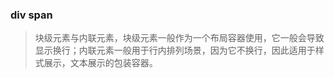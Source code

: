 ### div span

> 块级元素与内联元素，块级元素一般作为一个布局容器使用，它一般会导致显示换行；内联元素一般用于行内排列场景，因为它不换行，因此适用于样式展示，文本展示的包装容器。



